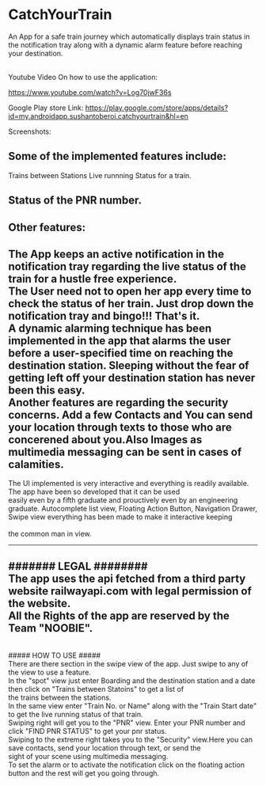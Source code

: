 # CatchYourTrain

An App for a safe train journey which automatically displays train status in the notification tray along with a dynamic alarm feature before reaching your destination.

<br>
Youtube Video On how to use the application:

https://www.youtube.com/watch?v=Log70jwF36s

Google Play store Link:
https://play.google.com/store/apps/details?id=my.androidapp.sushantoberoi.catchyourtrain&hl=en

Screenshots:


Some of the implemented features include:
-------------------------------------------------------------------

Trains between Stations
Live runnning Status for a train.

Status of the PNR number.
---------------------------------------------------------------------------------------------------------------------------------------
Other features:
-----------------------------------------------------------------------------------------------------------------------------------------

The App keeps an active notification in the notification tray regarding the live status of the train for a hustle free experience.<br>The User need not to open her app every time to check the status of her train. Just drop down the notification tray and bingo!!! That's it.<br>
A dynamic alarming technique has been implemented in the app that alarms the user before a user-specified time on reaching the<br> destination station. Sleeping without the fear of getting left off your destination station has never been this easy.<br>
Another features are regarding the security concerns. Add a few Contacts and You can send your location through texts to those who are<br> concerened about you.Also Images as multimedia messaging can be sent in cases of calamities.<br> 
------------------------------------------------------------------------------------------------------------------------------------------
The UI implemented is very interactive and everything is readily available. The app have been so developed that it can be used<br> easily even by a fifth graduate and prouctively even by an engineering graduate.
Autocomplete list view, Floating Action Button, Navigation Drawer, Swipe view everything has been made to make it interactive keeping<br><br> the common man in view.

-----------------------------------------------------------------------------------------------------------------------------------------

####### LEGAL ########<br>
The app uses the api fetched from a third party website railwayapi.com with legal permission of the website.<br>
All the Rights of the app are reserved by the Team "NOOBIE".<br>
----------------------------------------------------------------------------------------------------------------------------------------

<br>##### HOW TO USE #####<br>
There are there section in the swipe view of the app. Just swipe to any of the view to use a feature.<br>
In the "spot" view just enter Boarding and the destination station and a date then click on "Trains between Statoins" to get a list of<br> the trains between the stations.<br>
In the same view enter "Train No. or Name" along with the "Train Start date" to get the live running status of that train.<br>
Swiping right will get you to the "PNR" view. Enter your PNR number and click "FIND PNR STATUS" to get your pnr status.<br>
Swiping to the extreme right takes you to the "Security" view.Here you can save contacts, send your location through text, or send the<br> sight of your scene using multimedia messaging.<br>
To set the alarm or to activate the notification click on the floating action button and the rest will get you going through.<br>
